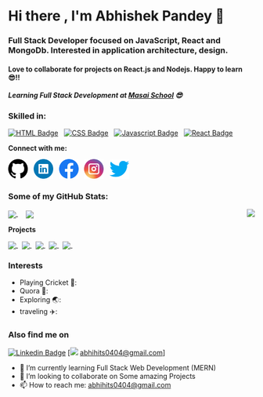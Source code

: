 # Hi there , I'm Abhishek Pandey :wave:
### Full Stack Developer focused on JavaScript, React and MongoDb. Interested in application architecture, design.
#### Love to collaborate for projects on React.js and Nodejs. Happy to learn :sunglasses:!!
##### Learning Full Stack Development at [Masai School](masaischool.com) :sunglasses:
### **Skilled in:**
[![HTML Badge](https://img.shields.io/badge/HTML-orange?style=for-the-badge&labelColor=black&logo=html5&logoColor=orange)](#)  &nbsp; [![CSS Badge](https://img.shields.io/badge/CSS-blue?style=for-the-badge&labelColor=black&logo=css3&logoColor=blue)](#) &nbsp; [![Javascript Badge](https://img.shields.io/badge/-Javascript-F0DB4F?style=for-the-badge&labelColor=black&logo=javascript&logoColor=F0DB4F)](#)  &nbsp; [![React Badge](https://img.shields.io/badge/-React-61DBFB?style=for-the-badge&labelColor=black&logo=react&logoColor=61DBFB)](#)

**Connect with me:**

[<img src='https://raw.githubusercontent.com/surajahirwar/Suraj_Ahirwar/main/github.png' alt='github' height='40'>](https://github.com/abhi72181)  &nbsp; [<img src='https://raw.githubusercontent.com/surajahirwar/Suraj_Ahirwar/main/linkedin.png' alt='linkedin' height='40'>](https://www.linkedin.com/in/abhishek-rishikant-pandey/)  &nbsp; [<img src='https://raw.githubusercontent.com/surajahirwar/Suraj_Ahirwar/main/facebook-logo-2019.png' alt='facebook' height='40'>](https://www.facebook.com/profile.php?id=100002983253911)  &nbsp; [<img src='https://raw.githubusercontent.com/surajahirwar/Suraj_Ahirwar/main/instagram.png' alt='instagram' height='40'>](https://www.instagram.com/abhi_hits/)  &nbsp; [<img src='https://github.com/surajahirwar/Suraj_Ahirwar/blob/main/twitter.png?raw=true' alt='twitter' height='40'>](https://twitter.com/AbhiPan27650013)

### **Some of my GitHub Stats:**

<a href="#">
  <img class="left" align="center" src="https://github-readme-stats.vercel.app/api?username=abhi72181&show_icons=true&theme=radical" />
</a> &nbsp
<a  href="#">
  <img align="right" src="https://github-readme-stats.vercel.app/api/top-langs/?username=abhi72181&show_icons=true&theme=radical" />
</a> &nbsp
<a href="#">
  <img align="center" src="https://activity-graph.herokuapp.com/graph?username=abhi72181&theme=rogue" height="400" />
</a>

**Projects**

<a href="https://github.com/abhi72181/pizza-shop">
  <img align="center" src="https://github-readme-stats.vercel.app/api/pin/?username=abhi72181&repo=pizza-shop" />
</a> &nbsp;

<a href="https://github.com/abhi72181/meanbuy_clone">
  <img align="center" src="https://github-readme-stats.vercel.app/api/pin/?username=abhi72181&repo=meanbuy_clone" />
</a> &nbsp;

<a href="https://github.com/abhi72181/Bewakoof_clone">
  <img align="center" src="https://github-readme-stats.vercel.app/api/pin/?username=abhi72181&repo=Bewakoof_clone" />
</a> &nbsp;

<a href="https://github.com/abhi72181/mamaearth-clone">
  <img align="center" src="https://github-readme-stats.vercel.app/api/pin/?username=abhi72181&repo=mamaearth-clone" />
</a> &nbsp;

<a href="https://github.com/abhi72181/fabbag-clone">
  <img align="center" src="https://github-readme-stats.vercel.app/api/pin/?username=abhi72181&repo=fabbag-clone" />
</a> &nbsp;

<!-- <a href="https://github.com/surajahirwar/shoppingweb">
  <img align="center" src="https://github-readme-stats.vercel.app/api/pin/?username=surajahirwar&repo=shoppingweb" />
</a>   &nbsp; <a href="https://github.com/surajahirwar/LibreTranslate">
  <img align="center" src="https://github-readme-stats.vercel.app/api/pin/?username=surajahirwar&repo=LibreTranslate" />
</a> -->

### **Interests**

- Playing Cricket 🏏:
- Quora :iphone::
- Exploring :earth_asia::
- traveling :airplane::
### **Also find me on**

[![Linkedin Badge](https://img.shields.io/badge/-LinkedIn-0e76a8?style=flat-square&logo=Linkedin&logoColor=white)](https://www.linkedin.com/in/abhishek-rishikant-pandey/) [<img src="https://icon-library.com/images/small-email-icon/small-email-icon-11.jpg" width="25px">
abhihits0404@gmail.com]

<!-- **surajahirwar/surajahirwar** is a :sparkles: _special_ :sparkles: repository because its `README.md` (this file) appears on your GitHub profile. -->

- :seedling: I’m currently learning Full Stack Web Development (MERN)
- :dancers: I’m looking to collaborate on Some amazing Projects
- :mailbox: How to reach me: abhihits0404@gmail.com
  


